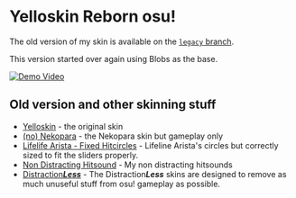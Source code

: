 # Yelloskin Reborn osu!

The old version of my skin is available on the [`legacy` branch](https://github.com/cainy-a/Yelloskin-osu/tree/legacy).

This version started over again using Blobs as the base.

[![Demo Video](https://img.youtube.com/vi/FXcBwbciekk/0.jpg)](https://youtu.be/FXcBwbciekk)

## Old version and other skinning stuff

- [Yelloskin](https://github.com/cainy-a/Yelloskin-osu/tree/legacy) - the original skin
- [(no) Nekopara](https://github.com/cainy-a/Yelloskin-osu/tree/legacy/extras/(no)%20Nekopara) - the Nekopara skin but gameplay only
- [Lifelife Arista - Fixed Hitcircles](https://github.com/cainy-a/Yelloskin-osu/tree/legacy/extras/Lifeline%20Arista%20-%20Fixed%20Hitcircles) - Lifeline Arista's circles but correctly sized to fit the sliders properly.
- [Non Distracting Hitsound](https://github.com/cainy-a/Yelloskin-osu/tree/legacy/extras/Non%20Distracting%20Hitsound) - My non distracting hitsounds
- [Distraction***Less***](https://github.com/cainy-a/Yelloskin-osu/tree/distraction-less) - The Distraction***Less*** skins are designed to remove as much unuseful stuff from osu! gameplay as possible.
